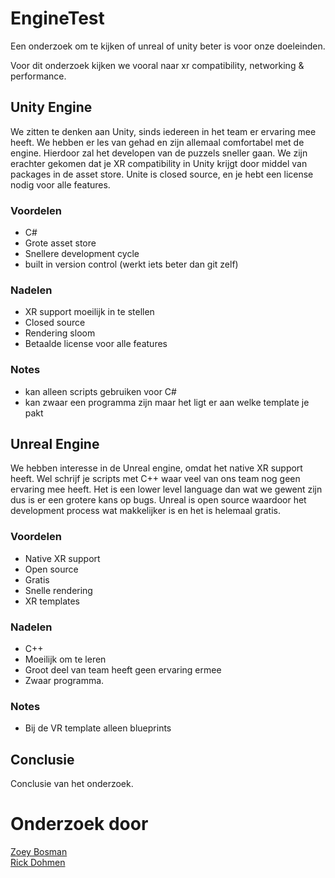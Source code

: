 # EngineTest
Een onderzoek om te kijken of unreal of unity beter is voor onze doeleinden.

Voor dit onderzoek kijken we vooral naar xr compatibility, networking & performance.

## Unity Engine
We zitten te denken aan Unity, sinds iedereen in het team er ervaring mee heeft. We hebben er les van gehad en zijn allemaal comfortabel met de engine. Hierdoor zal het developen van de puzzels sneller gaan. We zijn erachter gekomen dat je XR compatibility in Unity krijgt door middel van packages in de asset store. Unite is closed source, en je hebt een license nodig voor alle features.

### Voordelen
- C#
- Grote asset store
- Snellere development cycle
- built in version control (werkt iets beter dan git zelf)

### Nadelen
- XR support moeilijk in te stellen
- Closed source
- Rendering sloom
- Betaalde license voor alle features

### Notes
- kan alleen scripts gebruiken voor C#
- kan zwaar een programma zijn maar het ligt er aan welke template je pakt 

## Unreal Engine
We hebben interesse in de Unreal engine, omdat het native XR support heeft. Wel schrijf je scripts met C++ waar veel van ons team nog geen ervaring mee heeft. Het is een lower level language dan wat we gewent zijn dus is er een grotere kans op bugs. Unreal is open source waardoor het development process wat makkelijker is en het is helemaal gratis.

### Voordelen
- Native XR support
- Open source
- Gratis
- Snelle rendering
- XR templates

### Nadelen
- C++
- Moeilijk om te leren
- Groot deel van team heeft geen ervaring ermee
- Zwaar programma.  

### Notes
- Bij de VR template alleen blueprints

## Conclusie
Conclusie van het onderzoek.

# Onderzoek door
[Zoey Bosman](https://github.com/mszoezo)<br>
[Rick Dohmen](https://github.com/rickdohmen)
